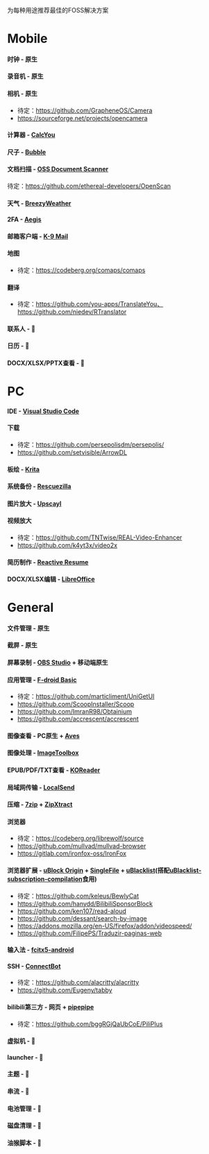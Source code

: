 为每种用途推荐最佳的FOSS解决方案
# Mobile 
#### 时钟 - 原生
#### 录音机 - 原生
#### 相机 - 原生
- 待定：https://github.com/GrapheneOS/Camera
- https://sourceforge.net/projects/opencamera
#### 计算器 - [CalcYou](https://github.com/you-apps/CalcYou)
#### 尺子 - [Bubble](https://github.com/woheller69/level)
#### 文档扫描 - [OSS Document Scanner](https://github.com/Akylas/OSS-DocumentScanner)
待定：https://github.com/ethereal-developers/OpenScan
#### 天气 - [BreezyWeather](https://github.com/breezy-weather/breezy-weather)
#### 2FA - [Aegis](https://github.com/beemdevelopment/Aegis)
#### 邮箱客户端 - [K-9 Mail](https://github.com/thunderbird/thunderbird-android)
#### 地图
- 待定：https://codeberg.org/comaps/comaps
#### 翻译
- 待定：https://github.com/you-apps/TranslateYou、https://github.com/niedev/RTranslator
#### 联系人 - 🚫
#### 日历 - 🚫
#### DOCX/XLSX/PPTX查看 - 🚫
# PC
#### IDE - [Visual Studio Code](https://github.com/microsoft/vscode)
#### 下载
- 待定：https://github.com/persepolisdm/persepolis/
- https://github.com/setvisible/ArrowDL
#### 板绘 - [Krita](https://invent.kde.org/graphics/krita)
#### 系统备份 - [Rescuezilla](https://github.com/rescuezilla/rescuezilla)
#### 图片放大 - [Upscayl](https://github.com/upscayl/upscayl)
#### 视频放大
- 待定：https://github.com/TNTwise/REAL-Video-Enhancer
- https://github.com/k4yt3x/video2x
#### 简历制作 - [Reactive Resume](https://github.com/AmruthPillai/Reactive-Resume)
#### DOCX/XLSX编辑 - [LibreOffice](https://www.libreoffice.org/) 
# General
#### 文件管理 - 原生
#### 截屏 - 原生
#### 屏幕录制 - [OBS Studio](https://github.com/obsproject/obs-studio) + 移动端原生
#### 应用管理 - [F-droid Basic](https://f-droid.org/en/packages/org.fdroid.basic)
- 待定：https://github.com/marticliment/UniGetUI
- https://github.com/ScoopInstaller/Scoop 
- https://github.com/ImranR98/Obtainium
- https://github.com/accrescent/accrescent
#### 图像查看 - PC原生 + [Aves](https://github.com/deckerst/aves)
#### 图像处理 - [ImageToolbox](https://github.com/T8RIN/ImageToolbox)
#### EPUB/PDF/TXT查看 - [KOReader](https://github.com/koreader/koreader/releases)
#### 局域网传输 - [LocalSend](https://github.com/localsend/localsend)
#### 压缩 - [7zip](https://github.com/ip7z/7zip) + [ZipXtract](https://github.com/WirelessAlien/ZipXtract)
#### 浏览器
- 待定：https://codeberg.org/librewolf/source
- https://github.com/mullvad/mullvad-browser
- https://gitlab.com/ironfox-oss/IronFox
#### 浏览器扩展 - [uBlock Origin](https://github.com/gorhill/uBlock) + [SingleFile](https://github.com/gildas-lormeau/SingleFile) + [uBlacklist](https://github.com/iorate/ublacklist)(搭配[uBlacklist-subscription-compilation](https://github.com/eallion/uBlacklist-subscription-compilation)食用)
- 待定：https://github.com/keleus/BewlyCat
- https://github.com/hanydd/BilibiliSponsorBlock
- https://github.com/ken107/read-aloud
- https://github.com/dessant/search-by-image
- https://addons.mozilla.org/en-US/firefox/addon/videospeed/
- https://github.com/FilipePS/Traduzir-paginas-web
#### 输入法 - [fcitx5-android](https://f-droid.org/packages/org.fcitx.fcitx5.android/)
#### SSH - [ConnectBot](https://github.com/connectbot/connectbot)
- 待定：https://github.com/alacritty/alacritty
- https://github.com/Eugeny/tabby
#### bilibili第三方 - 网页 + [pipepipe](https://github.com/InfinityLoop1308/PipePipe)
- 待定：https://github.com/bggRGjQaUbCoE/PiliPlus
#### 虚拟机 - 🚫
#### launcher - 🚫
#### 主题 - 🚫
#### 串流 - 🚫
#### 电池管理 - 🚫
#### 磁盘清理 - 🚫
#### 油猴脚本 - 🚫
